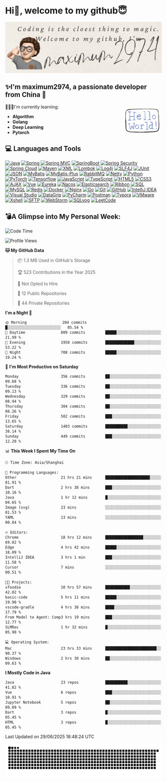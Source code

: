 # Hi👋, welcome to my github😇

<div>
    <img alt="PNG" src="https://github.com/maximum2974/maximum2974/blob/main/card.png"/>
</div>


## ✨I'm **maximum2974**, a passionate developer from **China** 🚀

<img align="right" src="https://github.com/maximum2974/maximum2974/blob/main/Hello%20World.gif" width="25%">

👨🏻‍💻I'm currently learning:
* **Algorithm**
* **Golang**
* **Deep Learning**
* **Pytorch**
## 💻 Languages and Tools
[![Java](https://img.shields.io/badge/Java-orange?style=flat&logo=java&logoColor=white&link=https://github.com/maximum2974/OOP-JAVA-and-Android-App-Developer)](https://github.com/maximum2974) 
[![Spring](https://img.shields.io/badge/-Spring-lightgray?style=flat&logo=spring&link=https://github.com/maximum2974/Java-Web-Developer)](https://github.com/maximum2974)
[![Spring MVC](https://img.shields.io/badge/-Spring%20MVC-brightgreen?style=flat&logo=spring&link=https://github.com/maximum2974/Java-Web-Developer)](https://github.com/maximum2974)
[![SpringBoot](https://img.shields.io/badge/-Springboot-black?style=flat&logo=springboot&link=https://github.com/maximum2974/Java-Web-Developer)](https://github.com/maximum2974)
[![Spring Security](https://img.shields.io/badge/-Spring%20Security-5EA03F?style=flat&logo=spring-security&link=https://github.com/maximum2974/Java-Web-Developer)](https://github.com/maximum2974)
[![Spring Cloud](https://img.shields.io/badge/-Spring%20Cloud-02569B?style=flat&logo=spring&link=https://github.com/maximum2974)](https://github.com/maximum2974)
[![Maven](https://img.shields.io/badge/Maven-C71A36?style=flat&logo=apache-maven&link=hhttps://github.com/maxium2974/Java-Web-Developer)](https://github.com/maximum2974) 
[![XML](https://img.shields.io/badge/-XML-orange?style=flat&logo=xml&link=https://github.com/maximum2974/Java-Web-Developer)](https://github.com/maximum2974)
[![Lombok](https://img.shields.io/badge/-Lombok-BC4520?style=flat&logo=lombok&link=https://github.com/maximum2974)](https://github.com/maximum2974)
[![Log4j](https://img.shields.io/badge/-Log4j-9B9B9B?style=flat&logo=log4j&link=https://github.com/maximum2974)](https://github.com/maximum2974)
[![SLF4J](https://img.shields.io/badge/-SLF4J-1BA098?style=flat&logo=slf4j&link=https://github.com/maximum2974)](https://github.com/maximum2974)
[![JUnit](https://img.shields.io/badge/-JUnit-25A162?style=flat&logo=junit&logoColor=white&link=https://github.com/maximum2974)](https://github.com/maximum2974)
[![JSON](https://img.shields.io/badge/-JSON-lightgray?style=flat&logo=json&link=https://github.com/maximum2974/Java-Web-Developer)](https://github.com/maximum2974)
[![MyBatis](https://img.shields.io/badge/-MyBatis-blue?style=flat&logo=mybatis&link=https://github.com/maximum2974/Java-Web-Developer)](https://github.com/maximum2974)
[![MyBatis-Plus](https://img.shields.io/badge/-MyBatis%20Plus-green?style=flat&logo=mybatis&link=https://github.com/maximum2974/Java-Web-Developer)](https://github.com/maximum2974)
[![RabbitMQ](https://img.shields.io/badge/-RabbitMQ-FF6600?style=flat&logo=rabbitmq&logoColor=white&link=https://github.com/maximum2974)](https://github.com/maximum2974)
[![Netty](https://img.shields.io/badge/-Netty-4DB6AC?style=flat&logo=netty&logoColor=white&link=https://github.com/maximum2974)](https://github.com/maximum2974)
[![Python](https://img.shields.io/badge/-Python-black?style=flat&logo=python&link=https://github.com/maximum2974/Python-AWS-TradingAI)](https://github.com/maximum2974)
[![PyTorch](https://img.shields.io/badge/-PyTorch-EE4C2C?style=flat&logo=PyTorch&logoColor=white&link=https://github.com/maximum2974/Python-AWS-TradingAI)](https://github.com/maximum2974)
[![Tensorflow](https://img.shields.io/badge/-Tensorflow-gray?style=flat&logo=tensorflow&link=https://github.com/maximum2974/Python-AWS-TradingAI)](https://github.com/maximum2974)
[![JavaScript](https://img.shields.io/badge/-JavaScript-black?style=flat&logo=javascript&link=https://github.com/maximum2974/Front-End-Dev)](https://github.com/maximum2974)
[![TypeScript](https://img.shields.io/badge/-TypeScript-007ACC?style=flat&logo=typescript&logoColor=white&link=https://github.com/maximum2974)](https://github.com/maximum2974)
[![HTML5](https://img.shields.io/badge/-HTML5-E34F26?style=flat&logo=html5&logoColor=white&link=https://github.com/maximum2974/Front-End-Dev)](https://github.com/maximum2974) 
[![CSS3](https://img.shields.io/badge/-CSS3-1572B6?style=flat&logo=css3&link=https://github.com/maximum2974/Front-End-Dev)](https://github.com/maximum2974)
[![AJAX](https://img.shields.io/badge/-AJAX-0096D6?style=flat&logo=ajax&logoColor=white&link=https://github.com/maximum2974)](https://github.com/maximum2974)
[![Vue](https://img.shields.io/badge/-Vue-4FC08D?style=flat&logo=vue-dot-js&logoColor=white&link=https://github.com/maximum2974)](https://github.com/maximum2974)
[![Eureka](https://img.shields.io/badge/-Eureka-02569B?style=flat&logo=eureka&logoColor=white&link=https://github.com/maximum2974)](https://github.com/maximum2974)
[![Nacos](https://img.shields.io/badge/-Nacos-02569B?style=flat&logo=nacos&logoColor=white&link=https://github.com/maximum2974)](https://github.com/maximum2974)
[![Elasticsearch](https://img.shields.io/badge/-Elasticsearch-005571?style=flat&logo=elasticsearch&logoColor=white&link=https://github.com/maximum2974)](https://github.com/maximum2974)
[![Ribbon](https://img.shields.io/badge/-Ribbon-FF6C37?style=flat&logo=spring&logoColor=white&link=https://github.com/maximum2974)](https://github.com/maximum2974)
[![SQL](https://img.shields.io/badge/-SQL-orange?style=flat&logo=sql&link=https://github.com/maximum2974)](https://github.com/maximum2974)
[![MySQL](https://img.shields.io/badge/-MySQL-lightgray?style=flat&logo=mysql&link=https://github.com/maximum2974)](https://github.com/maximum2974)
[![Redis](https://img.shields.io/badge/-Redis-DC382D?style=flat&logo=redis&logoColor=white&link=https://github.com/maximum2974)](https://github.com/maximum2974)
[![Docker](https://img.shields.io/badge/-Docker-2496ED?style=flat&logo=docker&logoColor=white&link=https://github.com/maximum2974)](https://github.com/maximum2974)
[![Nginx](https://img.shields.io/badge/-Nginx-009639?style=flat&logo=nginx&logoColor=white&link=https://github.com/maximum2974)](https://github.com/maximum2974)
[![Go](https://img.shields.io/badge/-Go-00ADD8?style=flat&logo=go&logoColor=white&link=https://github.com/maximum2974)](https://github.com/maximum2974)
[![Git](https://img.shields.io/badge/-Git-black?style=flat&logo=git&link=https://github.com/maximum2974)](https://github.com/maximum2974) 
[![GitHub](https://img.shields.io/badge/-GitHub-181717?style=flat&logo=github&link=https://github.com/maximum2974)](https://github.com/maximum2974)
[![IntelliJ IDEA](https://img.shields.io/badge/-red?style=flat&logo=IntelliJ-IDEA&logoColor=white&link=https://github.com/maximum2974 "IntelliJ IDEA")](https://github.com/maximum2974)
[![Visual Studio](https://img.shields.io/badge/-007ACC?style=flat&logo=Visual-Studio-Code&logoColor=white&link=https://github.com/maximum2974 "Visual Studio")](https://github.com/maximum2974)
[![DataGrip](https://img.shields.io/badge/-DataGrip-00B4CC?style=flat&logo=datagrip&link=https://github.com/maximum2974)](https://github.com/maximum2974)
[![PyCharm](https://img.shields.io/badge/-PyCharm-000000?style=flat&logo=pycharm&link=https://github.com/maximum2974)](https://github.com/maximum2974)
[![Postman](https://img.shields.io/badge/-Postman-FF6C37?style=flat&logo=postman&link=https://github.com/maximum2974)](https://github.com/maximum2974)
[![Typora](https://img.shields.io/badge/-Typora-61B4E5?style=flat&link=https://github.com/maximum2974)](https://github.com/maximum2974)
[![VMware](https://img.shields.io/badge/-VMware-607078?style=flat&logo=vmware&link=https://github.com/maximum2974)](https://github.com/maximum2974)
[![Xshell](https://img.shields.io/badge/-Xshell-1A365D?style=flat&link=https://github.com/maximum2974)](https://github.com/maximum2974)
[![SFTP](https://img.shields.io/badge/-SFTP-007ACC?style=flat&link=https://github.com/maximum2974)](https://github.com/maximum2974)
[![WebStorm](https://img.shields.io/badge/-WebStorm-000000?style=flat&logo=webstorm&link=https://github.com/maximum2974)](https://github.com/maximum2974)
[![SQLyog](https://img.shields.io/badge/-SQLyog-4479A1?style=flat&link=https://github.com/maximum2974)](https://github.com/maximum2974)
[![LeetCode](https://img.shields.io/badge/-02569B?style=flat&logo=leetCode&logoColor=white&link=https://github.com/maximum2974 "LeetCode")](https://github.com/maximum2974)<br>


## **💣A Glimpse into My Personal Week:**

<!--START_SECTION:waka-->
![Code Time](http://img.shields.io/badge/Code%20Time-4%2C551%20hrs%202%20mins-blue)

![Profile Views](http://img.shields.io/badge/Profile%20Views-0-blue)

**🐱 My GitHub Data** 

> 📦 1.3 MB Used in GitHub's Storage 
 > 
> 🏆 523 Contributions in the Year 2025
 > 
> 🚫 Not Opted to Hire
 > 
> 📜 12 Public Repositories 
 > 
> 🔑 44 Private Repositories 
 > 
**I'm a Night 🦉** 

```text
🌞 Morning                204 commits         █░░░░░░░░░░░░░░░░░░░░░░░░   05.54 % 
🌆 Daytime                809 commits         █████░░░░░░░░░░░░░░░░░░░░   21.99 % 
🌃 Evening                1958 commits        █████████████░░░░░░░░░░░░   53.22 % 
🌙 Night                  708 commits         █████░░░░░░░░░░░░░░░░░░░░   19.24 % 
```
📅 **I'm Most Productive on Saturday** 

```text
Monday                   356 commits         ██░░░░░░░░░░░░░░░░░░░░░░░   09.68 % 
Tuesday                  336 commits         ██░░░░░░░░░░░░░░░░░░░░░░░   09.13 % 
Wednesday                329 commits         ██░░░░░░░░░░░░░░░░░░░░░░░   08.94 % 
Thursday                 304 commits         ██░░░░░░░░░░░░░░░░░░░░░░░   08.26 % 
Friday                   502 commits         ███░░░░░░░░░░░░░░░░░░░░░░   13.65 % 
Saturday                 1403 commits        ██████████░░░░░░░░░░░░░░░   38.14 % 
Sunday                   449 commits         ███░░░░░░░░░░░░░░░░░░░░░░   12.20 % 
```


📊 **This Week I Spent My Time On** 

```text
🕑︎ Time Zone: Asia/Shanghai

💬 Programming Languages: 
Other                    21 hrs 21 mins      ████████████████████░░░░░   81.91 % 
Dart                     2 hrs 38 mins       ███░░░░░░░░░░░░░░░░░░░░░░   10.16 % 
Java                     1 hr 12 mins        █░░░░░░░░░░░░░░░░░░░░░░░░   04.65 % 
Image (svg)              23 mins             ░░░░░░░░░░░░░░░░░░░░░░░░░   01.53 % 
YAML                     13 mins             ░░░░░░░░░░░░░░░░░░░░░░░░░   00.84 % 

🔥 Editors: 
Chrome                   18 hrs 12 mins      █████████████████░░░░░░░░   69.82 % 
Edge                     4 hrs 42 mins       █████░░░░░░░░░░░░░░░░░░░░   18.09 % 
IntelliJ IDEA            3 hrs 1 min         ███░░░░░░░░░░░░░░░░░░░░░░   11.58 % 
Cursor                   7 mins              ░░░░░░░░░░░░░░░░░░░░░░░░░   00.51 % 

🐱‍💻 Projects: 
xfoodie                  10 hrs 57 mins      ███████████░░░░░░░░░░░░░░   42.02 % 
basic-code               5 hrs 11 mins       █████░░░░░░░░░░░░░░░░░░░░   19.90 % 
vscode-gradle            4 hrs 38 mins       ████░░░░░░░░░░░░░░░░░░░░░   17.79 % 
From Model to Agent: Comp3 hrs 19 mins       ███░░░░░░░░░░░░░░░░░░░░░░   12.77 % 
SLMRec                   1 hr 32 mins        █░░░░░░░░░░░░░░░░░░░░░░░░   05.90 % 

💻 Operating System: 
Mac                      23 hrs 33 mins      ███████████████████████░░   90.37 % 
Windows                  2 hrs 30 mins       ██░░░░░░░░░░░░░░░░░░░░░░░   09.63 % 
```

**I Mostly Code in Java** 

```text
Java                     23 repos            ██████████░░░░░░░░░░░░░░░   41.82 % 
Vue                      6 repos             ███░░░░░░░░░░░░░░░░░░░░░░   10.91 % 
Jupyter Notebook         5 repos             ██░░░░░░░░░░░░░░░░░░░░░░░   09.09 % 
Dart                     3 repos             █░░░░░░░░░░░░░░░░░░░░░░░░   05.45 % 
HTML                     3 repos             █░░░░░░░░░░░░░░░░░░░░░░░░   05.45 % 
```




 Last Updated on 29/06/2025 18:48:24 UTC
<!--END_SECTION:waka--> 
 

![](https://github.com/maximum2974/maximum2974/blob/output/github-contribution-grid-snake.svg)
